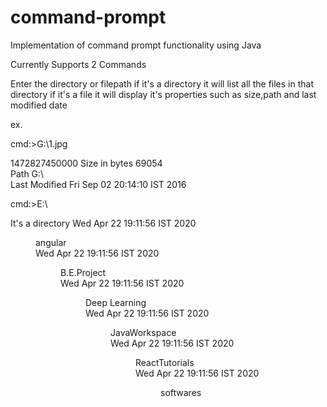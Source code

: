 # command-prompt
Implementation of command prompt functionality using Java

Currently Supports 2 Commands

Enter the directory or filepath
if it's a directory it will list all the files in that directory
if it's a file it will display it's properties such as size,path and last modified date


ex.

cmd:>G:\1.jpg

1472827450000
Size in bytes       69054     
Path                G:\                 
Last Modified       Fri Sep 02 20:14:10 IST 2016 



cmd:>E:\

It's a directory
Wed Apr 22 19:11:56 IST 2020<DIR>angular             
Wed Apr 22 19:11:56 IST 2020<DIR>B.E.Project         
Wed Apr 22 19:11:56 IST 2020<DIR>Deep Learning       
Wed Apr 22 19:11:56 IST 2020<DIR>JavaWorkspace       
Wed Apr 22 19:11:56 IST 2020<DIR>ReactTutorials      
Wed Apr 22 19:11:56 IST 2020<DIR>softwares           

